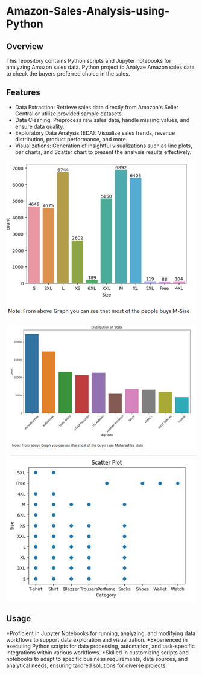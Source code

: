 # Amazon-Sales-Analysis-using-Python

## Overview
This repository contains Python scripts and Jupyter notebooks for analyzing Amazon sales data.
Python project to Analyze Amazon sales data to check the buyers preferred choice in the sales.

## Features

* Data Extraction: Retrieve sales data directly from Amazon's Seller Central or utilize provided sample datasets.
* Data Cleaning: Preprocess raw sales data, handle missing values, and ensure data quality.
* Exploratory Data Analysis (EDA): Visualize sales trends, revenue distribution, product performance, and more.
* Visualizations: Generation of insightful visualizations such as line plots, bar charts, and Scatter chart to present the analysis results effectively.


![](https://github.com/Ankita-Belkhede/Amazon-Sales-Analysis-using-Python/blob/main/BarChart.png?raw=true)

![](https://github.com/Ankita-Belkhede/Amazon-Sales-Analysis-using-Python/blob/main/Bar%20Chart.png?raw=true)

![](https://github.com/Ankita-Belkhede/Amazon-Sales-Analysis-using-Python/blob/main/Scatter%20Chart.png?raw=true)


## Usage
*Proficient in Jupyter Notebooks for running, analyzing, and modifying data workflows to support data exploration and visualization.
*Experienced in executing Python scripts for data processing, automation, and task-specific integrations within various workflows.
*Skilled in customizing scripts and notebooks to adapt to specific business requirements, data sources, and analytical needs, ensuring tailored solutions for diverse projects.
